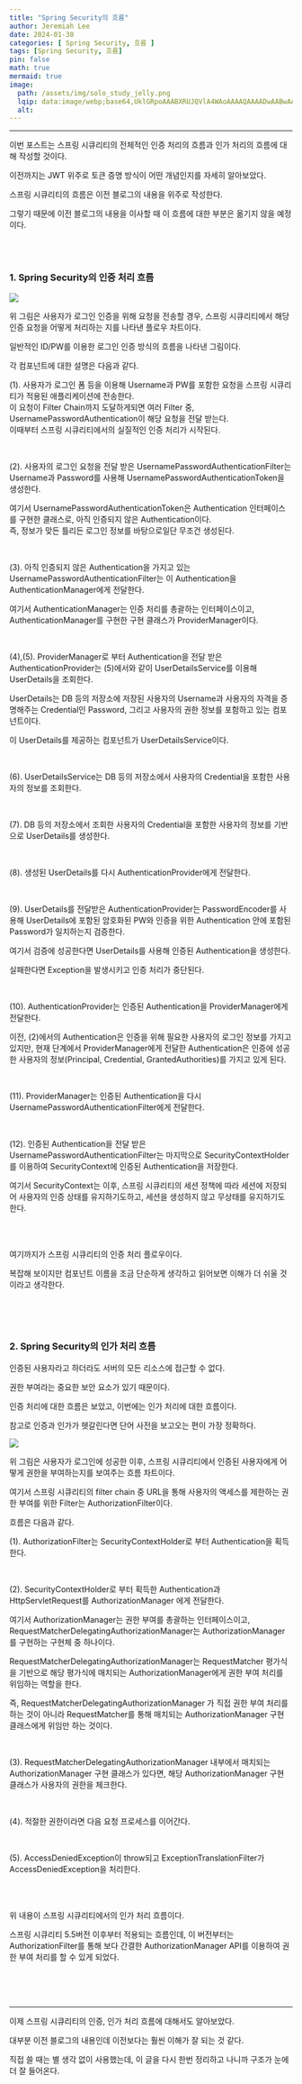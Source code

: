 ```yaml
---
title: "Spring Security의 흐름"
author: Jeremiah Lee
date: 2024-01-30
categories: [ Spring Security, 흐름 ]
tags: [Spring Security, 흐름]
pin: false
math: true
mermaid: true
image: 
  path: /assets/img/solo_study_jelly.png
  lqip: data:image/webp;base64,UklGRpoAAABXRUJQVlA4WAoAAAAQAAAADwAABwAAQUxQSDIAAAARL0AmbZurmr57yyIiqE8oiG0bejIYEQTgqiDA9vqnsUSI6H+oAERp2HZ65qP/VIAWAFZQOCBCAAAA8AEAnQEqEAAIAAVAfCWkAALp8sF8rgRgAP7o9FDvMCkMde9PK7euH5M1m6VWoDXf2FkP3BqV0ZYbO6NA/VFIAAAA
  alt: 
---
```

***

이번 포스트는 스프링 시큐리티의 전체적인 인증 처리의 흐름과 인가 처리의 흐름에 대해 작성할 것이다.

이전까지는 JWT 위주로 토큰 증명 방식이 어떤 개념인지를 자세히 알아보았다.

스프링 시큐리티의 흐름은 이전 블로그의 내용을 위주로 작성한다.

그렇기 때문에 이전 블로그의 내용을 이사할 때 이 흐름에 대한 부분은 옮기지 않을 예정이다.

<br>
<br>

### 1. Spring Security의 인증 처리 흐름

![](/assets/img/SpringSecurity/Authentication_flowchart.png)

위 그림은 사용자가 로그인 인증을 위해 요청을 전송할 경우, 스프링 시큐리티에서 해당 인증 요청을 어떻게 처리하는
지를 나타낸 플로우 차트이다.

일반적인 ID/PW를 이용한 로그인 인증 방식의 흐름을 나타낸 그림이다.

각 컴포넌트에 대한 설명은 다음과 같다.

(1). 사용자가 로그인 폼 등을 이용해 Username과 PW를 포함한 요청을 스프링 시큐리티가 적용된 애플리케이션에 전송한다.   
이 요청이 Filter Chain까지 도달하게되면 여러 Filter 중, UsernamePasswordAuthentication이 해당 요청을 전달 받는다.   
이때부터 스프링 시큐리티에서의 실질적인 인증 처리가 시작된다.

<br>

(2). 사용자의 로그인 요청을 전달 받은 UsernamePasswordAuthenticationFilter는 Username과 Password를 사용해
UsernamePasswordAuthenticationToken을 생성한다.   

여기서 UsernamePasswordAuthenticationToken은 Authentication 인터페이스를 구현한 클래스로, 
아직 인증되지 않은 Authentication이다.   
즉, 정보가 맞든 틀리든 로그인 정보를 바탕으로일단 무조건 생성된다.

<br>

(3). 아직 인증되지 않은 Authentication을 가지고 있는 UsernamePasswordAuthenticationFilter는 
이 Authentication을 AuthenticationManager에게 전달한다.   

여기서 AuthenticationManager는 인증 처리를 총괄하는 인터페이스이고, AuthenticationManager를 구현한 구현 클래스가
ProviderManager이다.

<br>

(4),(5). ProviderManager로 부터 Authentication을 전달 받은 AuthenticationProvider는 (5)에서와 같이 
UserDetailsService를 이용해 UserDetails을 조회한다.   

UserDetails는 DB 등의 저장소에 저장된 사용자의 Username과 사용자의 자격을 증명해주는 Credential인 Password,
그리고 사용자의 권한 정보를 포함하고 있는 컴포넌트이다.

이 UserDetails를 제공하는 컴포넌트가 UserDetailsService이다.

<br>

(6). UserDetailsService는 DB 등의 저장소에서 사용자의 Credential을 포함한 사용자의 정보를 조회한다.

<br>

(7). DB 등의 저장소에서 조회한 사용자의 Credential을 포함한 사용자의 정보를 기반으로 UserDetails를 생성한다.

<br>

(8). 생성된 UserDetails를 다시 AuthenticationProvider에게 전달한다.

<br>

(9). UserDetails를 전달받은 AuthenticationProvider는 PasswordEncoder를 사용해 UserDetails에 포함된 암호화된 PW와
인증을 위한 Authentication 안에 포함된 Password가 일치하는지 검증한다.

여기서 검증에 성공한다면 UserDetails를 사용해 인증된 Authentication을 생성한다.

실패한다면 Exception을 발생시키고 인증 처리가 중단된다.

<br>

(10). AuthenticationProvider는 인증된 Authentication을 ProviderManager에게 전달한다.

이전, (2)에서의 Authentication은 인증을 위해 필요한 사용자의 로그인 정보를 가지고 있지만, 
현재 단계에서 ProviderManager에게 전달한 Authentication은 인증에 성공한 사용자의 정보(Principal, Credential, GrantedAuthorities)를 가지고 있게 된다.

<br>

(11). ProviderManager는 인증된 Authentication을 다시 UsernamePasswordAuthenticationFilter에게 전달한다.

<br>

(12). 인증된 Authentication을 전달 받은 UsernamePasswordAuthenticationFilter는 마지막으로 SecurityContextHolder를 이용하여
SecurityContext에 인증된 Authentication을 저장한다.

여기서 SecurityContext는 이후, 스프링 시큐리티의 세션 정책에 따라 세션에 저장되어 사용자의 인증 상태를 유지하기도하고,
세션을 생성하지 않고 무상태를 유지하기도 한다.

<br>
<br>

여기까지가 스프링 시큐리티의 인증 처리 플로우이다.

복잡해 보이지만 컴포넌트 이름을 조금 단순하게 생각하고 읽어보면 이해가 더 쉬울 것이라고 생각한다.

<br>
<br>
<br>

### 2. Spring Security의 인가 처리 흐름

인증된 사용자라고 하더라도 서버의 모든 리소스에 접근할 수 없다.

권한 부여라는 중요한 보안 요소가 있기 때문이다.

인증 처리에 대한 흐름은 보았고, 이번에는 인가 처리에 대한 흐름이다.

참고로 인증과 인가가 헷갈린다면 단어 사전을 보고오는 편이 가장 정확하다.

![](/assets/img/SpringSecurity/Authorization_flowchart.png)

위 그림은 사용자가 로그인에 성공한 이후, 스프링 시큐리티에서 인증된 사용자에게 어떻게 권한을 부여하는지를 보여주는 흐름 차트이다.

여기서 스프링 시큐리티의 filter chain 중 URL을 통해 사용자의 액세스를 제한하는 권한 부여를 위한 Filter는 
AuthorizationFilter이다.

흐름은 다음과 같다.

(1). AuthorizationFilter는 SecurityContextHolder로 부터 Authentication을 획득한다.

<br>

(2). SecurityContextHolder로 부터 획득한 Authentication과 HttpServletRequest를 AuthorizationManager 에게 전달한다.

여기서 AuthorizationManager는 권한 부여를 총괄하는 인터페이스이고, RequestMatcherDelegatingAuthorizationManager는 AuthorizationManager 를 구현하는 구현체 중 하나이다.

RequestMatcherDelegatingAuthorizationManager는 RequestMatcher 평가식을 기반으로 해당 평가식에 매치되는
AuthorizationManager에게 권한 부여 처리를 위임하는 역할을 한다.

즉, RequestMatcherDelegatingAuthorizationManager 가 직접 권한 부여 처리를 하는 것이 아니라 RequestMatcher를 통해 매치되는 AuthorizationManager 구현 클래스에게 위임만 하는 것이다.

<br>

(3). RequestMatcherDelegatingAuthorizationManager 내부에서 매치되는 AuthorizationManager 구현 클래스가 있다면, 해당 AuthorizationManager 구현 클래스가 사용자의 권한을 체크한다.

<br>

(4). 적절한 권한이라면 다음 요청 프로세스를 이어간다.

<br>

(5). AccessDeniedException이 throw되고 ExceptionTranslationFilter가 AccessDeniedException을 처리한다.

<br>
<br>

위 내용이 스프링 시큐리티에서의 인가 처리 흐름이다.

스프링 시큐리티 5.5버전 이후부터 적용되는 흐름인데, 이 버전부터는 AuthorizationFilter를 통해 
보다 간결한 AuthorizationManager API를 이용하여 권한 부여 처리를 할 수 있게 되었다.

<br>
<br>
<br>

***

이제 스프링 시큐리티의 인증, 인가 처리 흐름에 대해서도 알아보았다.

대부분 이전 블로그의 내용인데 이전보다는 훨씬 이해가 잘 되는 것 같다.

직접 쓸 때는 별 생각 없이 사용했는데, 이 글을 다시 한번 정리하고 나니까 구조가 눈에 더 잘 들어온다.
